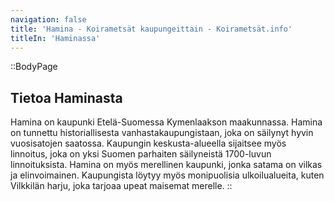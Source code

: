 ```yaml
---
navigation: false
title: 'Hamina - Koirametsät kaupungeittain - Koirametsät.info'
titleIn: 'Haminassa'
---
```


::BodyPage
## Tietoa Haminasta
Hamina on kaupunki Etelä-Suomessa Kymenlaakson maakunnassa. Hamina on tunnettu historiallisesta vanhastakaupungistaan, joka on säilynyt hyvin vuosisatojen saatossa. Kaupungin keskusta-alueella sijaitsee myös linnoitus, joka on yksi Suomen parhaiten säilyneistä 1700-luvun linnoituksista. Hamina on myös merellinen kaupunki, jonka satama on vilkas ja elinvoimainen. Kaupungista löytyy myös monipuolisia ulkoilualueita, kuten Vilkkilän harju, joka tarjoaa upeat maisemat merelle.
::